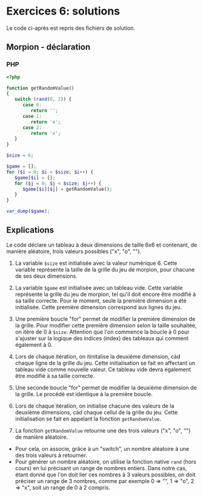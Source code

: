 # Exercices 6: solutions

Le code ci-après est repris des fichiers de solution.

## Morpion - déclaration

### PHP

```php
<?php

function getRandomValue()
{
   switch (rand(0, 2)) {
      case 0:
         return '';
      case 1:
         return 'o';
      case 2:
         return 'x';
   }
}

$size = 6;

$game = [];
for ($i = 0; $i < $size; $i++) {
   $game[$i] = [];
   for ($j = 0; $j < $size; $j++) {
      $game[$i][$j] = getRandomValue();
   }
}

var_dump($game);
```

## Explications

Le code déclare un tableau à deux dimensions de taille 6x6 et contenant, de manière aléatoire, trois valeurs possibles ("x", "o", "").

1. La variable `$size` est initialisée avec la valeur numérique 6. Cette variable représente la taille de la grille du jeu de morpion, pour chacune de ses deux dimensions.

2. La variable `$game` est initialisée avec un tableau vide. Cette variable représente la grille du jeu de morpion, tel qu'il doit encore être modifié à sa taille correcte. Pour le moment, seule la première dimension a été initialisée. Cette première dimension correspond aux lignes du jeu.

3. Une première boucle "for" permet de modifier la première dimension de la grille. Pour modifier cette première dimension selon la taille souhaitée, on itère de 0 à `$size`. Attention que l'on commence la boucle à 0 pour s'ajuster sur la logique des indices (index) des tableaux qui comment également à 0.

4. Lors de chaque itération, on itinitalise la deuxième dimension, càd chaque ligne de la grille du jeu. Cette initialisation se fait en affectant un tableau vide comme nouvelle valeur. Ce tableau vide devra également être modifié à sa taille correcte.

5. Une seconde boucle "for" permet de modifier la deuxième dimension de la grille. Le procédé est identique à la première boucle.

6. Lors de chaque itération, on initialise chacune des valeurs de la deuxième dimensions, càd chaque cellul de la grille du jeu. Cette initialisation se fait en appelant la fonction `getRandomValue`.

7. La fonction `getRandomValue` retourne une des trois valeurs ("x", "o", "") de manière aléatoire. 

 - Pour cela, on associe, grâce à un "switch", un nombre aléatoire à une des trois valeurs à retourner.
 - Pour générer un nombre aléatoire, on utilise la fonction native `rand` (hors cours) en lui précisant un range de nombres entiers. Dans notre cas, étant donné que l'on doit lier ces nombres à 3 valeurs possibles, on doit préciser un range de 3 nombres, comme par exemple 0 => "", 1 => "o", 2 => "x", soit un range de 0 à 2 compris.

 


